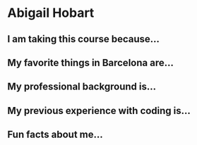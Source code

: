 # Abigail Hobart
## I am taking this course because...
## My favorite things in Barcelona are...
## My professional background is...
## My previous experience with coding is...
## Fun facts about me...